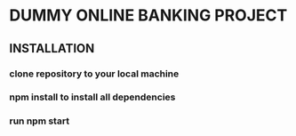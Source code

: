 # DUMMY ONLINE BANKING PROJECT


## INSTALLATION

### clone repository to your local machine
### npm install to install all dependencies
### run npm start 